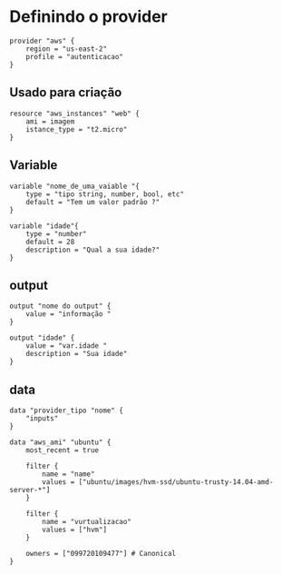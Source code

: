 # Definindo o provider

    provider "aws" {
        region = "us-east-2"
        profile = "autenticacao"
    }

## Usado para criação

    resource "aws_instances" "web" {
        ami = imagem
        istance_type = "t2.micro"
    }

## Variable

    variable "nome_de_uma_vaiable "{
        type = "tipo string, number, bool, etc"
        default = "Tem um valor padrão ?"
    }

    variable "idade"{
        type = "number"
        default = 28
        description = "Qual a sua idade?"
    }

## output

    output "nome do output" {
        value = "informação "
    }

    output "idade" {
        value = "var.idade "
        description = "Sua idade"
    }

## data

    data "provider_tipo "nome" {
        "inputs"
    }

    data "aws_ami" "ubuntu" {
        most_recent = true

        filter {
            name = "name"
            values = ["ubuntu/images/hvm-ssd/ubuntu-trusty-14.04-amd-server-*"]
        }

        filter {
            name = "vurtualizacao"
            values = ["hvm"]
        }

        owners = ["099720109477"] # Canonical
    }
